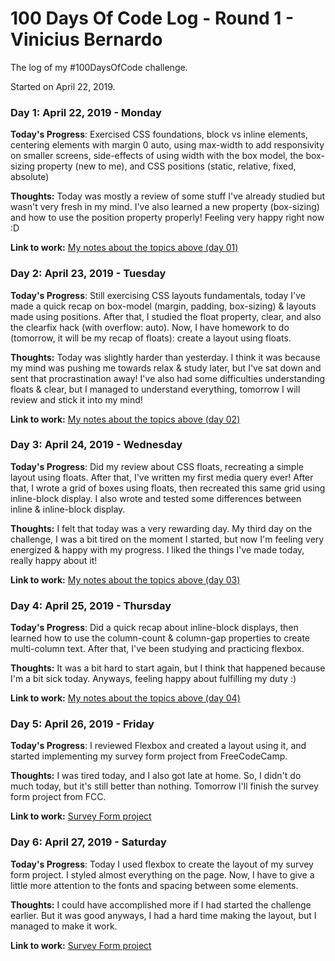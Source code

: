 # 100 Days Of Code Log - Round 1 - Vinicius Bernardo

The log of my #100DaysOfCode challenge.

Started on April 22, 2019.

### Day 1: April 22, 2019 - Monday

**Today's Progress**: Exercised CSS foundations, block vs inline elements, centering elements with margin 0 auto, using max-width to add responsivity on smaller screens, side-effects of using width with the box model, the box-sizing property (new to me), and CSS positions (static, relative, fixed, absolute)

**Thoughts:** Today was mostly a review of some stuff I've already studied but wasn't very fresh in my mind. I've also learned a new property (box-sizing) and how to use the position property properly! Feeling very happy right now :D

**Link to work:** [My notes about the topics above (day 01)](./notes/day01/index.html)

### Day 2: April 23, 2019 - Tuesday

**Today's Progress**: Still exercising CSS layouts fundamentals, today I've made a quick recap on box-model (margin, padding, box-sizing) & layouts made using positions. After that, I studied the float property, clear, and also the clearfix hack (with overflow: auto). Now, I have homework to do (tomorrow, it will be my recap of floats): create a layout using floats.

**Thoughts:** Today was slightly harder than yesterday. I think it was because my mind was pushing me towards relax & study later, but I've sat down and sent that procrastination away! I've also had some difficulties understanding floats & clear, but I managed to understand everything, tomorrow I will review and stick it into my mind!

**Link to work:** [My notes about the topics above (day 02)](./notes/day02/index.html)

### Day 3: April 24, 2019 - Wednesday

**Today's Progress**: Did my review about CSS floats, recreating a simple layout using floats. After that, I've written my first media query ever! After that,  I wrote a grid of boxes using floats, then recreated this same grid using inline-block display. I also wrote and tested some differences between inline & inline-block display.

**Thoughts:** I felt that today was a very rewarding day. My third day on the challenge, I was a bit tired on the moment I started, but now I'm feeling very energized & happy with my progress. I liked the things I've made today, really happy about it!

**Link to work:** [My notes about the topics above (day 03)](./notes/day03/index.html)

### Day 4: April 25, 2019 - Thursday

**Today's Progress**: Did a quick recap about inline-block displays, then learned how to use the column-count & column-gap properties to create multi-column text. After that, I've been studying and practicing flexbox.

**Thoughts:** It was a bit hard to start again, but I think that happened because I'm a bit sick today. Anyways, feeling happy about fulfilling my duty :)

**Link to work:** [My notes about the topics above (day 04)](./notes/day04/index.html)

### Day 5: April 26, 2019 - Friday

**Today's Progress**: I reviewed Flexbox and created a layout using it, and started implementing my survey form project from FreeCodeCamp.

**Thoughts:** I was tired today, and I also got late at home. So, I didn't do much today, but it's still better than nothing. Tomorrow I'll finish the survey form project from FCC.

**Link to work:** [Survey Form project](https://codepen.io/vinibern/pen/BEMroG)

### Day 6: April 27, 2019 - Saturday

**Today's Progress**: Today I used flexbox to create the layout of my survey form project. I styled almost everything on the page. Now, I have to give a little more attention to the fonts and spacing between some elements.

**Thoughts:** I could have accomplished more if I had started the challenge earlier. But it was good anyways, I had a hard time making the layout, but I managed to make it work.

**Link to work:** [Survey Form project](https://codepen.io/vinibern/pen/BEMroG)